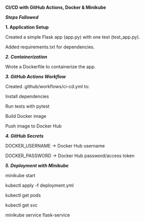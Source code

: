 **CI/CD with GitHub Actions, Docker & Minikube**

***Steps Followed***

**1. Application Setup**

Created a simple Flask app (app.py) with one test (test_app.py).

Added requirements.txt for dependencies.

***2. Containerization***

Wrote a Dockerfile to containerize the app.

***3. GitHub Actions Workflow***

Created .github/workflows/ci-cd.yml to:

Install dependencies

Run tests with pytest

Build Docker image

Push image to Docker Hub

***4. GitHub Secrets***

DOCKER_USERNAME → Docker Hub username

DOCKER_PASSWORD → Docker Hub password/access token

***5. Deployment with Minikube***

minikube start

kubectl apply -f deployment.yml

kubectl get pods

kubectl get svc

minikube service flask-service